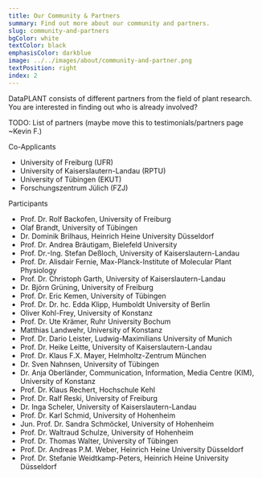```yaml
---
title: Our Community & Partners
summary: Find out more about our community and partners.
slug: community-and-partners 
bgColor: white
textColor: black
emphasisColor: darkblue
image: ../../images/about/community-and-partner.png
textPosition: right
index: 2
---
```


DataPLANT consists of different partners from the field of plant research.
You are interested in finding out who is already involved?

TODO: List of partners (maybe move this to testimonials/partners page ~Kevin F.)

Co-Applicants 
- University of Freiburg (UFR)
- University of Kaiserslautern-Landau (RPTU) 
- University of Tübingen (EKUT)
- Forschungszentrum Jülich (FZJ)

Participants
- Prof. Dr. Rolf Backofen, University of Freiburg 
- Olaf Brandt, University of Tübingen 
- Dr. Dominik Brilhaus, Heinrich Heine University Düsseldorf 
- Prof. Dr. Andrea Bräutigam, Bielefeld University
- Prof. Dr.-Ing. Stefan Deßloch, University of Kaiserslautern-Landau
- Prof. Dr. Alisdair Fernie, Max-Planck-Institute of Molecular Plant Physiology
- Prof. Dr. Christoph Garth, University of Kaiserslautern-Landau
- Dr. Björn Grüning, University of Freiburg
- Prof. Dr. Eric Kemen, University of Tübingen 
- Prof. Dr. Dr. hc. Edda Klipp, Humboldt University of Berlin 
- Oliver Kohl-Frey, University of Konstanz
- Prof. Dr. Ute Krämer, Ruhr University Bochum
- Matthias Landwehr, University of Konstanz
- Prof. Dr. Dario Leister, Ludwig-Maximilians University of Munich
- Prof. Dr. Heike Leitte, University of Kaiserslautern-Landau 
- Prof. Dr. Klaus F.X. Mayer, Helmholtz-Zentrum München
- Dr. Sven Nahnsen, University of Tübingen
- Dr. Anja Oberländer, Communication, Information, Media Centre (KIM), University of Konstanz
- Prof. Dr. Klaus Rechert, Hochschule Kehl
- Prof. Dr. Ralf Reski, University of Freiburg
- Dr. Inga Scheler, University of Kaiserslautern-Landau
- Prof. Dr. Karl Schmid, University of Hohenheim
- Jun. Prof. Dr. Sandra Schmöckel, University of Hohenheim
- Prof. Dr. Waltraud Schulze, University of Hohenheim
- Prof. Dr. Thomas Walter, University of Tübingen 
- Prof. Dr. Andreas P.M. Weber, Heinrich Heine University Düsseldorf
- Prof. Dr. Stefanie Weidtkamp-Peters, Heinrich Heine University Düsseldorf
